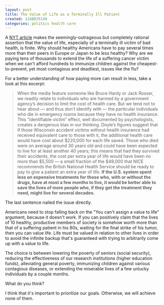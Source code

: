 ```yaml
---
layout: post
title: The Value of Life as a Terminally Ill Patient
created: 1248035149
categories: politics health care
---
```

A [NYT article](http://www.nytimes.com/2009/07/19/magazine/19healthcare-t.html) makes the seemingly-outrageous but completely rational assertion that the value of life, especially of a terminally ill victim of bad health, is finite. Why should healthy Americans have to pay several times more than their peers in Europe or Japan to be <em>less</em> healthy? Why are we paying tens of thousands to extend the life of a suffering cancer victim when we can't afford hundreds to immunize children against the cheapest-to-prevent, yet most contagious and deadliest, issues like the flu?

For a better understanding of how paying more can result in less, take a look at this excerpt:

> When the media feature someone like Bruce Hardy or Jack Rosser, we readily relate to individuals who are harmed by a government agency’s decision to limit the cost of health care. But we tend not to hear about — and thus don’t identify with — the particular individuals who die in emergency rooms because they have no health insurance. This “identifiable victim” effect, well documented by psychologists, creates a dangerous bias in our thinking. Doyle’s figures suggest that if those Wisconsin accident victims without health insurance had received equivalent care to those with it, the additional health care would have cost about $220,000 for each life saved. Those who died were on average around 30 years old and could have been expected to live for at least another 40 years; this means that had they survived their accidents, the cost per extra year of life would have been no more than $5,500 — a small fraction of the $49,000 that NICE recommends the British National Health Service should be ready to pay to give a patient an extra year of life. <strong>If the U.S. system spent less on expensive treatments for those who, with or without the drugs, have at most a few months to live, it would be better able to save the lives of more people who, if they get the treatment they need, might live for several decades.</strong>

The last sentence nailed the issue directly.

Americans need to stop falling back on the "You can't assign a value to life" argument, because it doesn't work. If you can positively claim that the lives of 10 healthy, productive members of society is somehow worth more than that of a suffering patient in his 80s, waiting for the final strike of his tumor, then you can value life. Life must be valued in relation to other lives in order to avoid the infinite backup that's guaranteed with trying to arbitrarily come up with a value to life.

The choice is between lowering the poverty of seniors (social security), reducing the effectiveness of our research institutions (higher education funds), alleviating general poverty, immunizing children against various contagious diseases, or extending the miserable lives of a few unlucky individuals by a couple months.

What do you think?

I think that it's important to prioritize our goals. Otherwise, we will achieve none of them.
